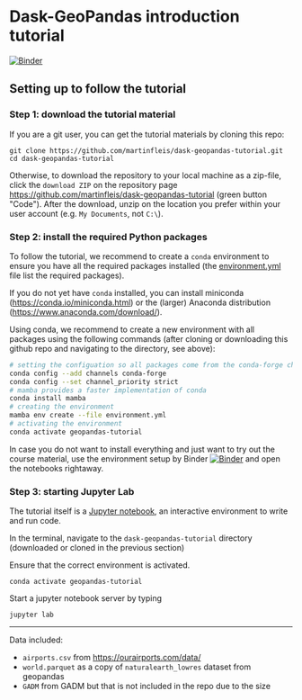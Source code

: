 # Dask-GeoPandas introduction tutorial

[![Binder](https://mybinder.org/badge_logo.svg)](https://mybinder.org/v2/gh/martinfleis/dask-geopandas-tutorial/main?urlpath=lab/)


## Setting up to follow the tutorial

### Step 1: download the tutorial material

If you are a git user, you can get the tutorial materials by cloning this repo:

```
git clone https://github.com/martinfleis/dask-geopandas-tutorial.git
cd dask-geopandas-tutorial
```

Otherwise, to download the repository to your local machine as a zip-file,
click the `download ZIP` on the repository page
<https://github.com/martinfleis/dask-geopandas-tutorial>
(green button "Code"). After the download, unzip on the location you prefer
within your user account (e.g. `My Documents`, not `C:\`).

### Step 2: install the required Python packages

To follow the tutorial, we recommend to create a `conda` environment to
ensure you have all the required packages installed (the
[environment.yml](environment.yml) file list the required packages).

If you do not yet have `conda` installed, you can install miniconda
(https://conda.io/miniconda.html) or the (larger) Anaconda distribution
(https://www.anaconda.com/download/).

Using conda, we recommend to create a new environment with all packages using
the following commands (after cloning or downloading this github repo and
navigating to the directory, see above):

```bash
# setting the configuation so all packages come from the conda-forge channel
conda config --add channels conda-forge
conda config --set channel_priority strict
# mamba provides a faster implementation of conda
conda install mamba
# creating the environment
mamba env create --file environment.yml
# activating the environment
conda activate geopandas-tutorial
```

In case you do not want to install everything and just want to try out the course material, use the environment setup by Binder [![Binder](https://mybinder.org/badge_logo.svg)](https://mybinder.org/v2/gh/martinfleis/dask-geopandas-tutorial/main?urlpath=lab/) and open the notebooks rightaway.

### Step 3: starting Jupyter Lab

The tutorial itself is a [Jupyter notebook](http://jupyter.org/), an interactive  environment to write and run code.

In the terminal, navigate to the `dask-geopandas-tutorial` directory (downloaded or cloned in the previous section)

Ensure that the correct environment is activated.

```
conda activate geopandas-tutorial
```

Start a jupyter notebook server by typing

```
jupyter lab
```

---

Data included:

- `airports.csv` from <https://ourairports.com/data/>
- `world.parquet` as a copy of `naturalearth_lowres` dataset from geopandas
- `GADM` from GADM but that is not included in the repo due to the size
